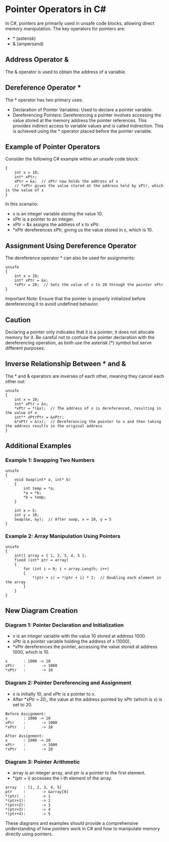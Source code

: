 # Pointer Operators in C#
In C#, pointers are primarily used in unsafe code blocks, allowing direct memory manipulation. The key operators for pointers are:

- \* (asterisk)
- & (ampersand)

## Address Operator &
The & operator is used to obtain the address of a variable.

## Dereference Operator *
The * operator has two primary uses:

- Declaration of Pointer Variables: Used to declare a pointer variable.
- Dereferencing Pointers: Dereferencing a pointer involves accessing the value stored at the memory address the pointer references. This provides indirect access to variable values and is called indirection. This is achieved using the * operator placed before the pointer variable.

## Example of Pointer Operators
Consider the following C# example within an unsafe code block:
```unsafe
{
    int x = 10;
    int* xPtr;
    xPtr = &x;  // xPtr now holds the address of x
    // *xPtr gives the value stored at the address held by xPtr, which is the value of x
}
```
In this scenario:

- x is an integer variable storing the value 10.
- xPtr is a pointer to an integer.
- xPtr = &x assigns the address of x to xPtr.
- *xPtr dereferences xPtr, giving us the value stored in x, which is 10.

## Assignment Using Dereference Operator
The dereference operator * can also be used for assignments:
```
unsafe
{
    int x = 10;
    int* xPtr = &x;
    *xPtr = 20;  // Sets the value of x to 20 through the pointer xPtr
}
```
Important Note: Ensure that the pointer is properly initialized before dereferencing it to avoid undefined behavior.

## Caution
Declaring a pointer only indicates that it is a pointer; it does not allocate memory for it. Be careful not to confuse the pointer declaration with the dereferencing operation, as both use the asterisk (*) symbol but serve different purposes.

## Inverse Relationship Between * and &
The * and & operators are inverses of each other, meaning they cancel each other out:
```
unsafe
{
    int x = 10;
    int* xPtr = &x;
    *xPtr = *(&x);  // The address of x is dereferenced, resulting in the value of x
    int** xPtrPtr = &xPtr;
    &*xPtr = &(x);  // Dereferencing the pointer to x and then taking the address results in the original address
}
```
## Additional Examples
### Example 1: Swapping Two Numbers
```
unsafe
{
    void Swap(int* a, int* b)
    {
        int temp = *a;
        *a = *b;
        *b = temp;
    }

    int x = 5;
    int y = 10;
    Swap(&x, &y);  // After swap, x = 10, y = 5
}
```
### Example 2: Array Manipulation Using Pointers
```
unsafe
{
    int[] array = { 1, 2, 3, 4, 5 };
    fixed (int* ptr = array)
    {
        for (int i = 0; i < array.Length; i++)
        {
            *(ptr + i) = *(ptr + i) * 2;  // Doubling each element in the array
        }
    }
}
```
## New Diagram Creation
### Diagram 1: Pointer Declaration and Initialization
- x is an integer variable with the value 10 stored at address 1000.
- xPtr is a pointer variable holding the address of x (1000).
- *xPtr dereferences the pointer, accessing the value stored at address 1000, which is 10.
```
x       : 1000 -> 10
xPtr    :       -> 1000
*xPtr   :       -> 10
```
### Diagram 2: Pointer Dereferencing and Assignment
- x is initially 10, and xPtr is a pointer to x.
- After *xPtr = 20;, the value at the address pointed by xPtr (which is x) is set to 20.
```
Before Assignment:
x       : 1000 -> 10
xPtr    :       -> 1000
*xPtr   :       -> 10

After Assignment:
x       : 1000 -> 20
xPtr    :       -> 1000
*xPtr   :       -> 20
```
### Diagram 3: Pointer Arithmetic
- array is an integer array, and ptr is a pointer to the first element.
- *(ptr + i) accesses the i-th element of the array.
```
array   : [1, 2, 3, 4, 5]
ptr     :       -> &array[0]
*(ptr)  :       -> 1
*(ptr+1):       -> 2
*(ptr+2):       -> 3
*(ptr+3):       -> 4
*(ptr+4):       -> 5
```
These diagrams and examples should provide a comprehensive understanding of how pointers work in C# and how to manipulate memory directly using pointers.
